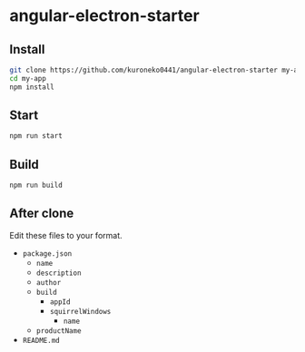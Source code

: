 # angular-electron-starter

## Install

```sh
git clone https://github.com/kuroneko0441/angular-electron-starter my-app
cd my-app
npm install
```

## Start

```sh
npm run start
```


## Build

```sh
npm run build
```

## After clone

Edit these files to your format.

- `package.json`
  - `name`
  - `description`
  - `author`
  - `build`
    - `appId`
    - `squirrelWindows`
      - `name`
  - `productName`
- `README.md`